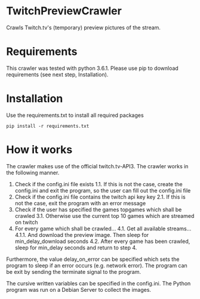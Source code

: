 # TwitchPreviewCrawler
Crawls Twitch.tv's (temporary) preview pictures of the stream.

# Requirements
This crawler was tested with python 3.6.1. Please use pip to download requirements (see next step, Installation).

# Installation
Use the requirements.txt to install all required packages

    pip install -r requirements.txt

# How it works
The crawler makes use of the official twitch.tv-API3. The crawler works in the following manner. 
1. Check if the config.ini file exists 
1.1. If this is not the case, create the config.ini and exit the program, so the user can fill out the config.ini file 
2. Check if the config.ini file contains the twitch api key key 
2.1. If this is not the case, exit the program with an error message 
3. Check if the user has specified the games topgames which shall be crawled 
3.1. Otherwise use the current top 10 games which are streamed on twitch 
4. For every game which shall be crawled... 
4.1. Get all available streams... 
4.1.1. And download the preview image. Then sleep for min_delay_download seconds 
4.2. After every game has been crawled, sleep for min_delay seconds and return to step 4. 

Furthermore, the value delay_on_error can be specified which sets the program to sleep if an error occurs (e.g. network error). The program can be exit by sending the terminate signal to the program.

The cursive written variables can be specified in the config.ini. The Python program was run on a Debian Server to collect the images. 
